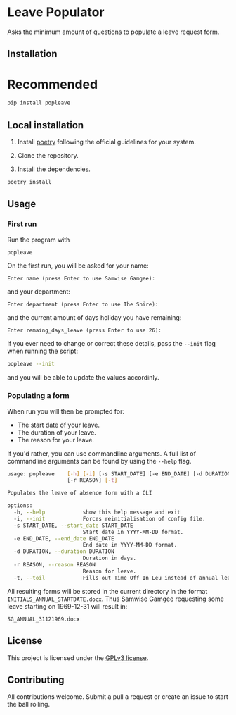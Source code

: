 # Leave Populator

Asks the minimum amount of questions to populate a leave request form.

## Installation

# Recommended

```sh
pip install popleave
```

## Local installation

1. Install [poetry](https://python-poetry.org/docs/#installation) following the official guidelines for your system.

2. Clone the repository.

3. Install the dependencies.

```sh
poetry install
```

## Usage

### First run

Run the program with

```sh
popleave
```

On the first run, you will be asked for your name:

```
Enter name (press Enter to use Samwise Gamgee): 
```

and your department:

```
Enter department (press Enter to use The Shire):
```

and the current amount of days holiday you have remaining:

```
Enter remaing_days_leave (press Enter to use 26):
```

If you ever need to change or correct these details, pass the `--init` flag when running the script:

```sh
popleave --init
```
and you will be able to update the values accordinly.

### Populating a form

When run you will then be prompted for:

- The start date of your leave.
- The duration of your leave.
- The reason for your leave.

If you'd rather, you can use commandline arguments.
A full list of commandline arguments can be found by using the `--help` flag.

```sh
usage: popleave    [-h] [-i] [-s START_DATE] [-e END_DATE] [-d DURATION]
                   [-r REASON] [-t]

Populates the leave of absence form with a CLI

options:
  -h, --help            show this help message and exit
  -i, --init            Forces reinitialisation of config file.
  -s START_DATE, --start_date START_DATE
                        Start date in YYYY-MM-DD format.
  -e END_DATE, --end_date END_DATE
                        End date in YYYY-MM-DD format.
  -d DURATION, --duration DURATION
                        Duration in days.
  -r REASON, --reason REASON
                        Reason for leave.
  -t, --toil            Fills out Time Off In Leu instead of annual leave.
```

All resulting forms will be stored in the current directory in the format `INITIALS_ANNUAL_STARTDATE.docx`.
Thus Samwise Gamgee requesting some leave starting on 1969-12-31 will result in:
```
SG_ANNUAL_31121969.docx
```

## License

This project is licensed under the [GPLv3 license](LICENSE).

## Contributing

All contributions welcome. Submit a pull a request or create an issue to start the ball rolling.
